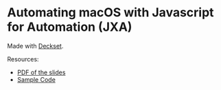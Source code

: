 # Automating macOS with Javascript for Automation (JXA)

Made with [Deckset](https://www.decksetapp.com/).

Resources:
- [PDF of the slides](https://github.com/josh-/automating-macOS-with-JXA-presentation/blob/master/Automating%20macOS%20with%20Javascript%20for%20Automation%20%28JXA%29.pdf)
- [Sample Code](https://github.com/josh-/automating-macOS-with-JXA-presentation/tree/master/src)
